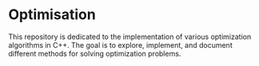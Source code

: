 # Optimisation
This repository is dedicated to the implementation of various optimization algorithms in C++. The goal is to explore, implement, and document different methods for solving optimization problems.
